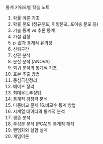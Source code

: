 통계 키워드별 학습 노트

  1. 확률 이론 기초
  2. 확률 분포 (정규분포, 이항분포, 포아송 분포 등)
  3. 기술 통계 vs 추론 통계
  4. 가설 검정
  5. p-값과 통계적 유의성
  6. 신뢰구간
  7. 상관 분석
  8. 분산 분석 (ANOVA)
  9. 회귀 분석의 통계적 기초
  10. 표본 추출 방법
  11. 중심극한정리
  12. 베이즈 정리
  13. 최대우도추정법
  14. 통계적 검정력 분석
  15. 다중비교 문제
  16.비모수 통계 방법
  17. 시계열 데이터의 통계적 분석
  18. 생존 분석
  19. 주성분 분석 (PCA)의 통계적 해석
  20. 랜덤화와 실험 설계
  21. 게임이론
